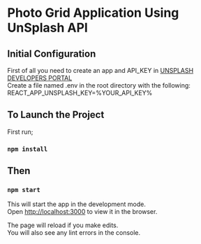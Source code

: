 # Photo Grid Application Using UnSplash API


## Initial Configuration
First of all you need to create an app and API_KEY in  [UNSPLASH DEVELOPERS PORTAL](https://unsplash.com/developers)<br>
Create a file named .env in the root directory with the following:<br>
REACT_APP_UNSPLASH_KEY=%YOUR_API_KEY%

## To Launch the Project

First run;
### `npm install`

## Then
### `npm start`

This will start the app in the development mode.\
Open [http://localhost:3000](http://localhost:3000) to view it in the browser.

The page will reload if you make edits.\
You will also see any lint errors in the console.

